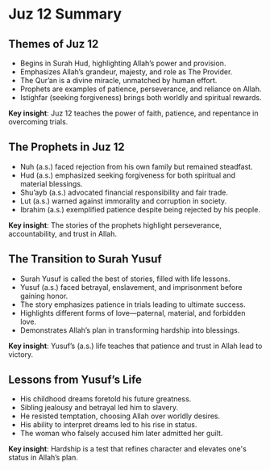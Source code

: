# Juz 12 Summary

## Themes of Juz 12
- Begins in Surah Hud, highlighting Allah’s power and provision.
- Emphasizes Allah’s grandeur, majesty, and role as The Provider.
- The Qur’an is a divine miracle, unmatched by human effort.
- Prophets are examples of patience, perseverance, and reliance on Allah.
- Istighfar (seeking forgiveness) brings both worldly and spiritual rewards.

**Key insight**: Juz 12 teaches the power of faith, patience, and repentance in overcoming trials.

## The Prophets in Juz 12
- Nuh (a.s.) faced rejection from his own family but remained steadfast.
- Hud (a.s.) emphasized seeking forgiveness for both spiritual and material blessings.
- Shu’ayb (a.s.) advocated financial responsibility and fair trade.
- Lut (a.s.) warned against immorality and corruption in society.
- Ibrahim (a.s.) exemplified patience despite being rejected by his people.

**Key insight**: The stories of the prophets highlight perseverance, accountability, and trust in Allah.

## The Transition to Surah Yusuf
- Surah Yusuf is called the best of stories, filled with life lessons.
- Yusuf (a.s.) faced betrayal, enslavement, and imprisonment before gaining honor.
- The story emphasizes patience in trials leading to ultimate success.
- Highlights different forms of love—paternal, material, and forbidden love.
- Demonstrates Allah’s plan in transforming hardship into blessings.

**Key insight**: Yusuf’s (a.s.) life teaches that patience and trust in Allah lead to victory.

## Lessons from Yusuf’s Life
- His childhood dreams foretold his future greatness.
- Sibling jealousy and betrayal led him to slavery.
- He resisted temptation, choosing Allah over worldly desires.
- His ability to interpret dreams led to his rise in status.
- The woman who falsely accused him later admitted her guilt.

**Key insight**: Hardship is a test that refines character and elevates one's status in Allah’s plan.
